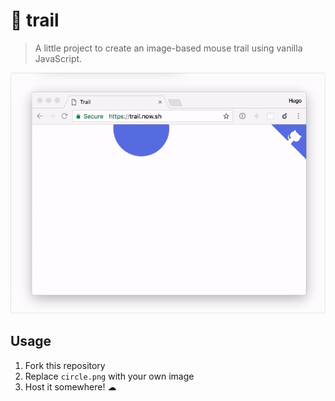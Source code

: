 # 🐁 trail

> A little project to create an image-based mouse trail using vanilla JavaScript.

<a href='https://trail.now.sh/'><img src="./media/trail.gif" width="846"></a>

## Usage
1. Fork this repository
2. Replace `circle.png` with your own image
3. Host it somewhere! ☁

